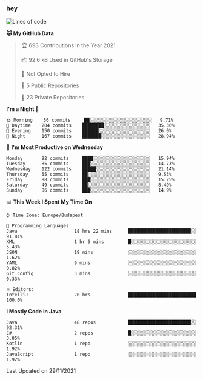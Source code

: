 ### hey

<!--START_SECTION:waka-->
![Lines of code](https://img.shields.io/badge/From%20Hello%20World%20I%27ve%20Written-470150%20lines%20of%20code-blue)

**🐱 My GitHub Data** 

> 🏆 693 Contributions in the Year 2021
 > 
> 📦 92.6 kB Used in GitHub's Storage 
 > 
> 🚫 Not Opted to Hire
 > 
> 📜 5 Public Repositories 
 > 
> 🔑 23 Private Repositories  
 > 
**I'm a Night 🦉** 

```text
🌞 Morning    56 commits     ██░░░░░░░░░░░░░░░░░░░░░░░   9.71% 
🌆 Daytime    204 commits    ████████░░░░░░░░░░░░░░░░░   35.36% 
🌃 Evening    150 commits    ██████░░░░░░░░░░░░░░░░░░░   26.0% 
🌙 Night      167 commits    ███████░░░░░░░░░░░░░░░░░░   28.94%

```
📅 **I'm Most Productive on Wednesday** 

```text
Monday       92 commits     ████░░░░░░░░░░░░░░░░░░░░░   15.94% 
Tuesday      85 commits     ███░░░░░░░░░░░░░░░░░░░░░░   14.73% 
Wednesday    122 commits    █████░░░░░░░░░░░░░░░░░░░░   21.14% 
Thursday     55 commits     ██░░░░░░░░░░░░░░░░░░░░░░░   9.53% 
Friday       88 commits     ███░░░░░░░░░░░░░░░░░░░░░░   15.25% 
Saturday     49 commits     ██░░░░░░░░░░░░░░░░░░░░░░░   8.49% 
Sunday       86 commits     ███░░░░░░░░░░░░░░░░░░░░░░   14.9%

```


📊 **This Week I Spent My Time On** 

```text
⌚︎ Time Zone: Europe/Budapest

💬 Programming Languages: 
Java                     18 hrs 22 mins      ███████████████████████░░   91.81% 
XML                      1 hr 5 mins         █░░░░░░░░░░░░░░░░░░░░░░░░   5.43% 
JSON                     19 mins             ░░░░░░░░░░░░░░░░░░░░░░░░░   1.62% 
YAML                     9 mins              ░░░░░░░░░░░░░░░░░░░░░░░░░   0.82% 
Git Config               3 mins              ░░░░░░░░░░░░░░░░░░░░░░░░░   0.33%

🔥 Editors: 
IntelliJ                 20 hrs              █████████████████████████   100.0%

```

**I Mostly Code in Java** 

```text
Java                     48 repos            ███████████████████████░░   92.31% 
C#                       2 repos             █░░░░░░░░░░░░░░░░░░░░░░░░   3.85% 
Kotlin                   1 repo              ░░░░░░░░░░░░░░░░░░░░░░░░░   1.92% 
JavaScript               1 repo              ░░░░░░░░░░░░░░░░░░░░░░░░░   1.92%

```



 Last Updated on 29/11/2021
<!--END_SECTION:waka-->
